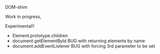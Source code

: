 DOM-shim

Work in progress,

Experimental!!

 - Element.prototype.children
 - document.getElementById BUG with returning elements by name
 - document.addEventListener BUG with forcing 3rd parameter to be set